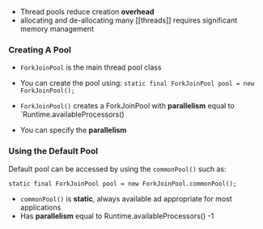 - Thread pools reduce creation **overhead**
- allocating and de-allocating many [[threads]] requires significant memory management

### Creating A Pool
- `ForkJoinPool` is the main thread pool class
- You can create the pool using: 
	`static final ForkJoinPool pool = new ForkJoinPool();`

- `ForkJoinPool()` creates a ForkJoinPool with **parallelism** equal to `Runtime.availableProcessors()
- You can specify the **parallelism**

### Using the Default Pool

Default pool can be accessed by using the `commonPool()` such as:

`static final ForkJoinPool pool = new ForkJoinPool.commonPool();`

- `commonPool()` is **static**, always available ad appropriate for most applications
- Has **parallelism** equal to Runtime.availableProcessors() -1
